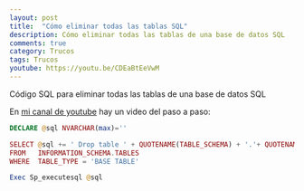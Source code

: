 ```yaml
---
layout: post
title:  "Cómo eliminar todas las tablas SQL"
description: Cómo eliminar todas las tablas de una base de datos SQL
comments: true
category: Trucos
tags: Trucos
youtube: https://youtu.be/CDEaBtEeVwM
---
```

Código SQL para eliminar todas las tablas de una base de datos SQL

En <a target="_blank" href="{{ page.youtube }}">mi canal de youtube</a> hay un video del paso a paso:

```PHP
DECLARE @sql NVARCHAR(max)=''

SELECT @sql += ' Drop table ' + QUOTENAME(TABLE_SCHEMA) + '.'+ QUOTENAME(TABLE_NAME) + '; '
FROM   INFORMATION_SCHEMA.TABLES
WHERE  TABLE_TYPE = 'BASE TABLE'

Exec Sp_executesql @sql
```
